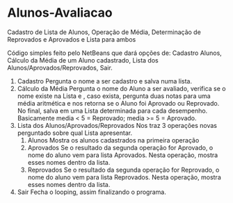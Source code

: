 # Alunos-Avaliacao
Cadastro de Lista de Alunos, Operação de Média, Determinação de Reprovados e Aprovados e Lista para ambos

Código simples feito pelo NetBeans que dará opções de: Cadastro Alunos, Cálculo da Média de um Aluno cadastrado, Lista dos Alunos/Aprovados/Reprovados, Sair.
1. Cadastro
   Pergunta o nome a ser cadastro e salva numa lista.
2. Cálculo da Média
   Pergunta o nome do Aluno a ser avaliado, verifica se o nome existe na Lista e , caso exista, pergunta duas notas para uma média aritmética e nos retorna se o Aluno foi Aprovado ou Reprovado. No final, salva em uma Lista determinada para cada desempenho.
   Basicamente media < 5 = Reprovado; media >= 5 = Aprovado.
3. Lista dos Alunos/Aprovados/Reprovados
   Nos traz 3 operações novas perguntado sobre qual Lista apresentar.
     1. Alunos
        Mostra os alunos cadastrados na primeira operação
     2. Aprovados
        Se o resultado da segunda operação for Aprovado, o nome do aluno vem para lista Aprovados. Nesta operação, mostra esses nomes dentro da lista.
     3. Reprovados
        Se o resultado da segunda operação for Reprovado, o nome do aluno vem para lista Reprovados. Nesta operação, mostra esses nomes dentro da lista.
4. Sair
   Fecha o looping, assim finalizando o programa.
